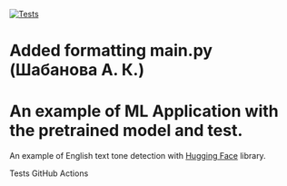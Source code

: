 [![Tests](https://github.com/tokarevsas31/ml_fastapi_tests/actions/workflows/python-app.yml/badge.svg)](https://github.com/tokarevsas31/ml_fastapi_tests/actions/workflows/python-app.yml)
# Added formatting main.py (Шабанова А. К.)
# An example of ML Application with the pretrained model and test.

An example of English text tone detection with [Hugging Face](https://huggingface.co/) library.


Tests GitHub Actions
